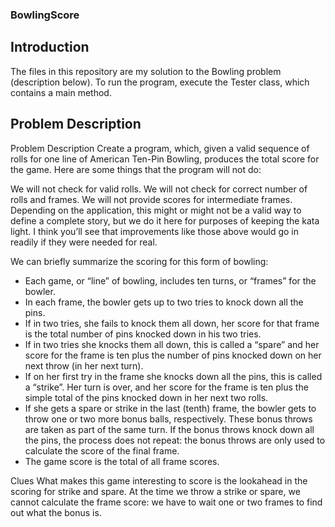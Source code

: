 ### BowlingScore

## Introduction

The files in this repository are my solution to the Bowling problem (description below). 
To run the program, execute the Tester class, which contains a main method.

## Problem Description

Problem Description
Create a program, which, given a valid sequence of rolls for one line of American Ten-Pin Bowling, 
produces the total score for the game. Here are some things that the program will not do:

We will not check for valid rolls.
We will not check for correct number of rolls and frames.
We will not provide scores for intermediate frames.
Depending on the application, this might or might not be a valid way to define a complete story, 
but we do it here for purposes of keeping the kata light. I think you’ll see that improvements 
like those above would go in readily if they were needed for real.

We can briefly summarize the scoring for this form of bowling:

- Each game, or “line” of bowling, includes ten turns, or “frames” for the bowler.
- In each frame, the bowler gets up to two tries to knock down all the pins.
- If in two tries, she fails to knock them all down, her score for that frame is the total number of 
  pins knocked down in his two tries. 
- If in two tries she knocks them all down, this is called a “spare” and her score for the frame is 
  ten plus the number of pins knocked down on her next throw (in her next turn).
- If on her first try in the frame she knocks down all the pins, this is called a “strike”. Her turn 
  is over, and her score for the frame is ten plus the simple total of the pins knocked down in her 
  next two rolls.
- If she gets a spare or strike in the last (tenth) frame, the bowler gets to throw one or two more 
  bonus balls, respectively. These bonus throws are taken as part of the same turn. If the bonus 
  throws knock down all the pins, the process does not repeat: the bonus throws are only used to 
  calculate the score of the final frame.
- The game score is the total of all frame scores.

Clues
What makes this game interesting to score is the lookahead in the scoring for strike and spare. 
At the time we throw a strike or spare, we cannot calculate the frame score: we have to wait one 
or two frames to find out what the bonus is.
